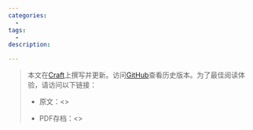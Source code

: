 ```yaml
---
categories:
  - 
tags:
  - 
description: 

---
```

> 本文在[Craft](https://www.craft.do)上撰写并更新。访问[GitHub](https://github.com/THU-Pieris/blog-hugo/tree/stack/content/posts)查看历史版本。为了最佳阅读体验，请访问以下链接：
>  
> - 原文：<>
>  
> - PDF存档：<>
